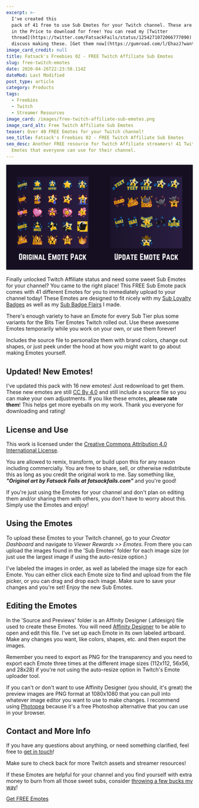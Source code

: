 ```yaml
---
excerpt: >-
  I've created this
  pack of 41 free to use Sub Emotes for your Twitch channel. These are Pay What You Want, but you can put Zero
  in the Price to download for free! You can read my [Twitter
  thread](https://twitter.com/FatsackFails/status/1254271072066777090) where I
  discuss making these. [Get them now](https://gumroad.com/l/EhazJ?wanted=true), or read on for more details!
image_card_credit: null
title: Fatsack's Freebies 02 - FREE Twitch Affiliate Sub Emotes
slug: free-twitch-emotes
date: 2020-04-26T22:23:58.114Z
dateMod: Last Modified
post_type: article
category: Products
tags:
  - Freebies
  - Twitch
  - Streamer Resources
image_card: /images/free-twitch-affiliate-sub-emotes.png
image_card_alt: Free Twitch Affiliate Sub Emotes
teaser: Over 40 FREE Emotes for your Twitch channel!
seo_title: Fatsack's Freebies 02 - FREE Twitch Affiliate Sub Emotes
seo_desc: Another FREE resource for Twitch Affiliate streamers! 41 Twitch Sub
  Emotes that everyone can use for their channel.
---
```

![Preview of emotes.](/images/free-twitch-emote-preview.png)

Finally unlocked Twitch Affiliate status and need some sweet Sub Emotes for your channel? You came to the right place! This FREE Sub Emote pack comes with 41 different Emotes for you to immediately upload to your channel today! These Emotes are designed to fit nicely with my [Sub Loyalty Badges](/badges) as well as my [Sub Badge Flairs](/flairs) I made.

There's enough variety to have an Emote for every Sub Tier plus some variants for the Bits Tier Emotes Twitch rolled out. Use these awesome Emotes temporarily while you work on your own, or use them forever!

Includes the source file to personalize them with brand colors, change out shapes, or just peek under the hood at how you might want to go about making Emotes yourself.



## Updated! New Emotes!
I've updated this pack with 16 new emotes! Just redownload to get them. These new emotes are still [CC By 4.0](https://creativecommons.org/licenses/by/4.0/) and still include a source file so you can make your own adjustments. If you like these emotes, **please rate them**! This helps get more eyeballs on my work. Thank you everyone for downloading and rating!



## License and Use
This work is licensed under the [Creative Commons Attribution 4.0 International License](https://creativecommons.org/licenses/by/4.0/).

You are allowed to remix, transform, or build upon this for any reason including commercially. You are free to share, sell, or otherwise redistribute this as long as you credit the original work to me. Say something like, ***"Original art by Fatsack Fails at fatsackfails.com"*** and you're good!

If you're just using the Emotes for your channel and don't plan on editing them and/or sharing them with others, you don't have to worry about this. Simply use the Emotes and enjoy!



## Using the Emotes
To upload these Emotes to your Twitch channel, go to your *Creator Dashboard* and navigate to *Viewer Rewards >> Emotes*. From there you can upload the images found in the 'Sub Emotes' folder for each image size (or just use the largest image if using the auto-resize option.)

I've labeled the images in order, as well as labeled the image size for each Emote. You can either click each Emote size to find and upload from the file picker, or you can drag and drop each image. Make sure to save your changes and you're set! Enjoy the new Sub Emotes.



## Editing the Emotes
In the 'Source and Previews' folder is an Affinity Designer (.afdesign) file used to create these Emotes. You will need [Affinity Designer](https://affinity.serif.com/en-us/designer/) to be able to open and edit this file. I've set up each Emote in its own labeled artboard. Make any changes you want, like colors, shapes, etc. and then export the images.

Remember you need to export as PNG for the transparency and you need to export each Emote three times at the different image sizes (112x112, 56x56, and 28x28) if you're not using the auto-resize option in Twitch's Emote uploader tool.

If you can't or don't want to use Affinity Designer (you should, it's great) the preview images are PNG format at 1080x1080 that you can pull into whatever image editor you want to use to make changes. I recommend using [Photopea](https://photopea.com) because it's a free Photoshop alternative that you can use in your browser.



## Contact and More Info
If you have any questions about anything, or need something clarified, feel free to [get in touch](/contact)!

Make sure to check back for more Twitch assets and streamer resources!

If these Emotes are helpful for your channel and you find yourself with extra money to burn from all those sweet subs, consider [throwing a few bucks my way](/support)!



<script src="https://gumroad.com/js/gumroad.js"></script>
<a class="gumroad-button" href="https://gumroad.com/l/EhazJ?wanted=true" target="_blank">Get FREE Emotes</a>
